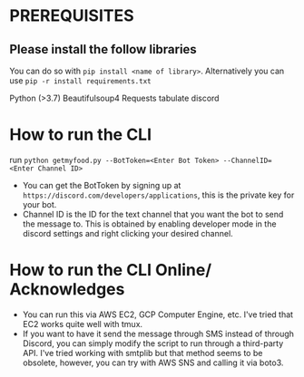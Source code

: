 # PREREQUISITES

## Please install the follow libraries 
You can do so with `pip install <name of library>`. Alternatively you can use `pip -r install requirements.txt`

Python (>3.7)
Beautifulsoup4
Requests
tabulate
discord

# How to run the CLI
run `python getmyfood.py --BotToken=<Enter Bot Token> --ChannelID=<Enter Channel ID>`
- You can get the BotToken by signing up at `https://discord.com/developers/applications`, this is the private key for your bot.
- Channel ID is the ID for the text channel that you want the bot to send the message to. This is obtained by enabling developer mode
in the discord settings and right clicking your desired channel.

# How to run the CLI Online/ Acknowledges
- You can run this via AWS EC2, GCP Computer Engine, etc. I've tried that EC2 works quite well with tmux. 
- If you want to have it send the message through SMS instead of through Discord, you can simply modify the script to run through
a third-party API. I've tried working with smtplib but that method seems to be obsolete, however, you can try with AWS SNS and calling it via boto3. 